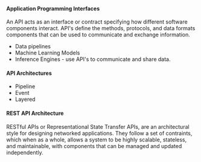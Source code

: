 #### Application Programming Interfaces 

An API acts as an interface or contract specifying how different software components interact. 
API's define the methods, protocols, and data formats components that can be used to communicate and exchange information. 

- Data pipelines 
- Machine Learning Models 
- Inference Engines - use API's to communicate and share data. 

#### API Architectures 

- Pipeline 
- Event 
- Layered 

#### REST API Architecture 

RESTful APIs or Representational State Transfer APIs, are an architectural style for designing networked applications. 
They follow a set of contraints, which when  as a whole, allows a system to be highly scalable, stateless, and maintainable, with components that can be managed and updated independently. 